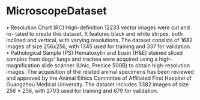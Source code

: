 # MicroscopeDataset
• Resolution Chart (RC):High-definition 12233 vector images were cut and ro-
tated to create this dataset. It features black and white stripes, both inclined
and vertical, with varying resolutions. The dataset consists of 1682 images of size
256x256, with 1345 used for training and 337 for validation.
• Pathological Sample (PS):Hematoxylin and Eosin (H&E) stained sliced samples
from dogs’ lungs and trachea were acquired using a high-magnification slide scanner
(Unic, Precice 500B) to obtain high-resolution images. The acquisition of the
related animal specimens has been reviewed and approved by the Animal Ethics
Committee of Affiliated First Hospital of Guangzhou Medical University. The
dataset includes 3382 images of size 256 × 256, with 2703 used for training and 679
for validation.
